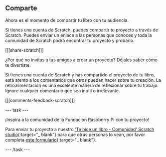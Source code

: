 ## Comparte

Ahora es el momento de compartir tu libro con tu audiencia.

Si tienes una cuenta de Scratch, puedes compartir tu proyecto a través de Scratch. Puedes enviar un enlace a las personas que conoces y toda la comunidad de Scratch podrá encontrar tu proyecto y probarlo.

[[[share-scratch]]]

¿Por qué no invitas a tus amigos a crear un proyecto? Déjales saber cómo te divertiste.

Si tienes una cuenta de Scratch y has compartido el proyecto de tu libro, está atento a los comentarios que otros puedan hacer sobre tu creación. La retroalimentación es una excelente manera de reflexionar sobre tu trabajo. Ignore cualquier comentario que sea inútil o irrelevante.

[[[comments-feedback-scratch]]]

--- task ---

¡Inspira a la comunidad de la Fundación Raspberry Pi con tu proyecto!

Para enviar tu proyecto a nuestro ['Te hice un libro - Comunidad' Scratch studio](https://scratch.mit.edu/studios/29092393){:target="_ blank"} para que otras personas lo vean, por favor completa [este formulario](https://form.raspberrypi.org/f/community-project-submissions){:target="_ blank"}.

--- /task ---
